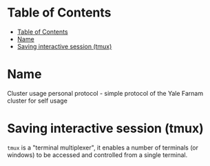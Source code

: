 [TOC levels=1-3]: #

# Table of Contents
- [Table of Contents](#Table-of-Contents)
- [Name](#Name)
- [Saving interactive session (tmux)](#Saving-interactive-session-tmux)

# Name
Cluster usage personal protocol - simple protocol of the Yale Farnam cluster for self usage

# Saving interactive session (tmux)
`tmux` is a "terminal multiplexer", it enables a number of terminals (or windows) to be accessed and controlled from a single terminal. 